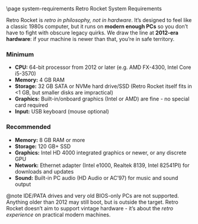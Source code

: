 \page system-requirements Retro Rocket System Requirements

Retro Rocket is *retro in philosophy, not in hardware*. It’s designed to feel like a classic 1980s computer, but it runs on **modern enough PCs** so you don’t have to fight with obscure legacy quirks.
We draw the line at **2012-era hardware**: if your machine is newer than that, you’re in safe territory.

### Minimum

* **CPU:** 64-bit processor from 2012 or later (e.g. AMD FX-4300, Intel Core i5-3570)
* **Memory:** 4 GB RAM
* **Storage:** 32 GB SATA or NVMe hard drive/SSD (Retro Rocket itself fits in <1 GB, but smaller disks are impractical)
* **Graphics:** Built-in/onboard graphics (Intel or AMD) are fine - no special card required
* **Input:** USB keyboard (mouse optional)

### Recommended

* **Memory:** 8 GB RAM or more
* **Storage:** 120 GB+ SSD
* **Graphics:** Intel HD 4000 integrated graphics or newer, or any discrete GPU
* **Network:** Ethernet adapter (Intel e1000, Realtek 8139, Intel 82541PI) for downloads and updates
* **Sound:** Built-in PC audio (HD Audio or AC’97) for music and sound output

@note IDE/PATA drives and very old BIOS-only PCs are not supported. Anything older than 2012 may still boot, but is outside the target. Retro Rocket doesn’t aim to support vintage hardware - it’s about the *retro experience* on practical modern machines.
